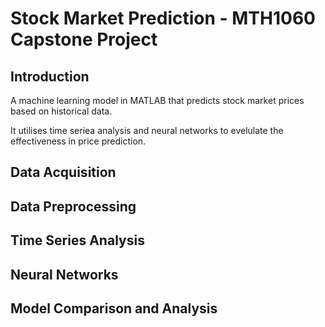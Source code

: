 # Stock Market Prediction - MTH1060 Capstone Project
## Introduction
A machine learning model in MATLAB that predicts stock market prices based on historical data. 

It utilises time seriea analysis and neural networks to evelulate the effectiveness in price prediction.

## Data Acquisition

## Data Preprocessing

## Time Series Analysis

## Neural Networks

## Model Comparison and Analysis
